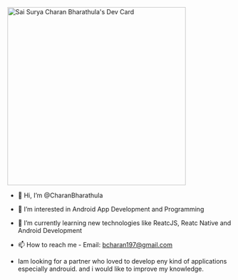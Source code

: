 <a href="https://app.daily.dev/charanbharathula"><img src="https://api.daily.dev/devcards/0317c2d160814bb29ebfaa87dcd14fe8.png?r=snm" width="400" alt="Sai Surya Charan Bharathula's Dev Card"/></a>

- 👋 Hi, I’m @CharanBharathula
- 👀 I’m interested in Android App Development and Programming
- 🌱 I’m currently learning new technologies like ReatcJS, Reatc Native and Android Development


- 📫 How to reach me - Email: bcharan197@gmail.com
- Iam looking for a partner who loved to develop eny kind of applications especially androuid. and i would like to improve my knowledge.

<!---
CharanBharathula/CharanBharathula is a ✨ special ✨ repository because its `README.md` (this file) appears on your GitHub profile.
You can click the Preview link to take a look at your changes.
--->
